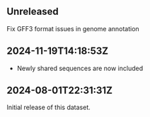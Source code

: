 ## Unreleased

Fix GFF3 format issues in genome annotation


## 2024-11-19T14:18:53Z

- Newly shared sequences are now included

## 2024-08-01T22:31:31Z

Initial release of this dataset.
